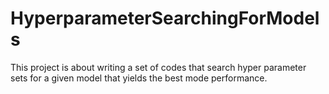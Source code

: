 # HyperparameterSearchingForModels
This project is about writing a set of codes that search hyper parameter sets for a given model that yields the best mode performance.
